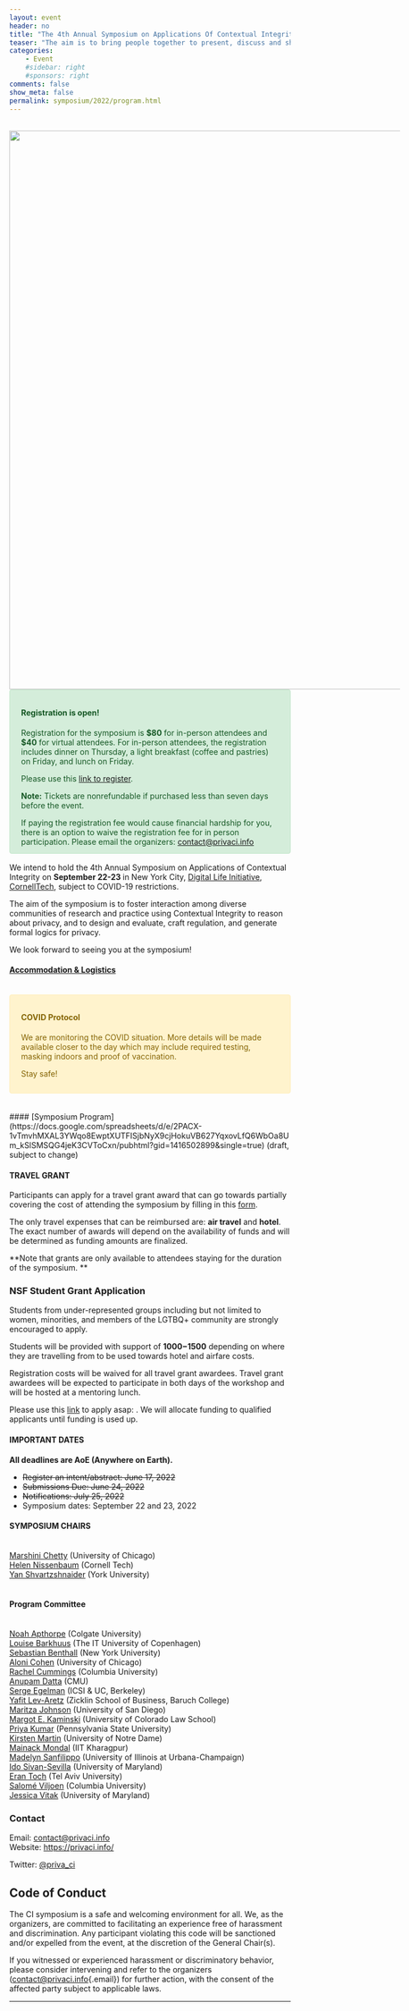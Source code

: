 ```yaml
---
layout: event
header: no
title: "The 4th Annual Symposium on Applications Of Contextual Integrity"
teaser: "The aim is to bring people together to present, discuss and share ideas based on ongoing and completed projects drawing on CI as their underlying conception of privacy."
categories:
    - Event
    #sidebar: right
    #sponsors: right
comments: false
show_meta: false
permalink: symposium/2022/program.html
---
```


<br/>

<style>
.alert{
    position:relative;
    padding:.75rem 1.25rem;
    margin-bottom:1rem;
    border:1px solid transparent;
    border-radius:.25rem
}
.alert-heading{
    color:inherit
}
.alert-link{
    font-weight:700
}
.alert-success {
    color: #155724;
    background-color: #d4edda;
    border-color: #c3e6cb
}

.alert-success hr {
    border-top-color: #b1dfbb
}

.alert-success .alert-link {
    color: #0b2e13
}
.alert-warning{
    color:#856404;
    background-color:#fff3cd;
    border-color:#ffeeba
}
.alert-warning hr{
    border-top-color:#ffe8a1
}
.alert-warning .alert-link{
    color:#533f03
}

</style>
 <img src="{{ site.url }}/images/PrivaCI_Header_2022_Cropped_2.jpg" style="width: 1000px; min-width: 700px;" />

<div class="alert alert-success" role="alert">

<h4 class="alert-heading">Registration is open!</h4>
Registration for the symposium is <b>$80</b> for in-person attendees and
<b>$40</b>  for virtual attendees. For in-person attendees, the
registration includes dinner on Thursday, a light breakfast (coffee and
pastries) on Friday, and lunch on Friday.
<p>
Please use this <a href='https://www.eventbrite.com/e/4th-symposium-on-applications-of-contextual-integrity-tickets-390587235937'>link to register</a>.
<p/>

<b>Note:</b> Tickets are nonrefundable if purchased less than seven days
before the event.
</p>
If paying the registration fee would cause financial hardship for you,
there is an option to waive the registration fee for in person participation. Please email the organizers:
<a href="mailto:contact@privaci.info">contact@privaci.info</a>

</div>

We intend to hold the 4th Annual Symposium on Applications of Contextual
Integrity on <b>September 22-23 </b> in New York City, [Digital Life
Initiative](https://www.dli.tech.cornell.edu),
[CornellTech](http://tech.cornell.edu), subject to COVID-19
restrictions.
<!-- This will be a hybrid event in which attendees can participate either in-person or over
 Zoom. We will provide the details closer to the dates of the symposium. -->

The aim of the symposium is to foster interaction among diverse
communities of research and practice using Contextual Integrity to
reason about privacy, and to design and evaluate, craft regulation, and
generate formal logics for privacy.

<!-- **Participation without submission:** If you're interested in attending
the symposium without submission, please fill in [this
form](https://forms.gle/tMwR1tsYzvFAyKoA9). We will send a confirmation
upon review. -->

We look forward to seeing you at the symposium!



#### [Accommodation & Logistics](https://privaci.info/ci_symposium/2022/logistics.html)
<br/>
<div class="alert alert-warning" role="alert">
<h4 class="alert-heading">COVID Protocol</h4>
  <p>
  We are monitoring the COVID situation. More details will be made
  available closer to the day which may include required testing, masking indoors and proof of vaccination. 
  <p/>
  Stay safe!</p>
</div>      
<br/>
#### [Symposium Program](https://docs.google.com/spreadsheets/d/e/2PACX-1vTmvhMXAL3YWqo8EwptXUTFISjbNyX9cjHokuVB627YqxovLfQ6WbOa8Um_kSlSMSQG4jeK3CVToCxn/pubhtml?gid=1416502899&single=true) (draft, subject to change)


      



#### TRAVEL GRANT

Participants can apply for a travel grant award that can go towards
partially covering the cost of attending the symposium by filling in
this [form](https://forms.gle/ZvUxENQnrhhaoE427).

The only travel expenses that can be reimbursed are: **air travel** and
**hotel**. The exact number of awards will depend on the availability of
funds and will be determined as funding amounts are finalized. 

**Note that grants are only available to attendees staying for the duration of the symposium. **

### NSF Student Grant Application

Students from under-represented groups including but not limited to women, minorities, and members of the LGTBQ+ community are strongly encouraged to apply. 

Students will be provided with support of **$1000-$1500** depending on where they are travelling from to be used towards hotel and airfare costs. 

Registration costs will be waived for all travel grant awardees. Travel grant awardees will be expected to participate in both days of the workshop and will be hosted at a mentoring lunch. 

Please use this [link](https://docs.google.com/forms/d/e/1FAIpQLSfo9ZtoCdQlir2PZwmYQCHrFbclkyu7Bl36VDGGcA1UvtqSFQ/viewform?usp=sf_link) to apply asap: . We will allocate funding to qualified applicants until funding is used up.  

#### IMPORTANT DATES

**All deadlines are AoE (Anywhere on Earth).**

-   ~~Register an intent/abstract: June 17, 2022~~
-   ~~Submissions Due: June 24, 2022~~
-   ~~Notifications: July 25, 2022~~
-   Symposium dates: September 22 and 23, 2022



#### SYMPOSIUM CHAIRS

<br/> [Marshini Chetty](https://www.marshini.net) (University of
Chicago) <br/> [Helen Nissenbaum](https://nissenbaum.tech.cornell.edu)
(Cornell Tech) <br/> [Yan Shvartzshnaider](https://shvartzshnaider.com)
(York University) <br/> <br/>

#### Program Committee

<br/> [Noah Apthorpe](https://www.cs.colgate.edu/~napthorpe) (Colgate
University)<br/> [Louise Barkhuus](http://www.barkhu.us) (The IT
University of Copenhagen)<br/> [Sebastian
Benthall](http://sbenthall.net) (New York University) <br/> [Aloni
Cohen](https://aloni.net) (University of Chicago) <br/> [Rachel
Cummings](https://www.engineering.columbia.edu/faculty/rachel-cummings)
(Columbia University) <br/> [Anupam
Datta](https://csd.cs.cmu.edu/people/faculty/anupam-datta) (CMU) <br/>
[Serge Egelman](Ihttps://www.icsi.berkeley.edu/icsi/people/egelman/)
(ICSI & UC, Berkeley)<br/> [Yafit
Lev-Aretz](https://zicklin.baruch.cuny.edu/faculty-profile/yafit-lev-aretz/)
(Zicklin School of Business, Baruch College)<br/> [Maritza
Johnson](https://maritzajohnson.com/) (University of San Diego)<br/>
[Margot E. Kaminski](http://www.margotkaminski.com) (University of
Colorado Law School)<br/> [Priya Kumar](https://priyakumar.org)
(Pennsylvania State University)<br /> [Kirsten
Martin](http://www.kirstenmartin.net) (University of Notre Dame)<br />
[Mainack Mondal](https://cse.iitkgp.ac.in/~mainack/) (IIT
Kharagpur)<br /> [Madelyn
Sanfilippo](https://madelynsanfilippo.com) (University of Illinois at
Urbana-Champaign)<br/> [Ido
Sivan-Sevilla](https://ischool.umd.edu/about/directory/ido-sivan-sevilla)
(University of Maryland) <br/> [Eran Toch](http://toch.tau.ac.il/) (Tel
Aviv University)<br/> [Salomé Viljoen](https://www.salomeviljoen.com)
(Columbia University) <br/> [Jessica Vitak](https://jessicavitak.com/)
(University of Maryland)<br/>
<!-- [Pamela Wisniewski](http://www.pamspam.com) (University of Central
Florida)<br/> -->

### Contact

Email: [contact\@privaci.info](mailto:contact@privaci.info) <br/>
Website: <https://privaci.info/>
<!-- [http://privaci.info/ci_symposium/cfp.html](http://privaci.info/ci_symposium/cfp.html)<br/>-->
Twitter: [@priva_ci](https://twitter.com/priva_ci)

## Code of Conduct

The CI symposium is a safe and welcoming environment for all. We, as the
organizers, are committed to facilitating an experience free of
harassment and discrimination. Any participant violating this code will
be sanctioned and/or expelled from the event, at the discretion of the
General Chair(s).

If you witnessed or experienced harassment or discriminatory behavior,
please consider intervening and refer to the organizers
([contact\@privaci.info](mailto:contact@privaci.info){.email}) for
further action, with the consent of the affected party subject to
applicable laws.

<hr/>
